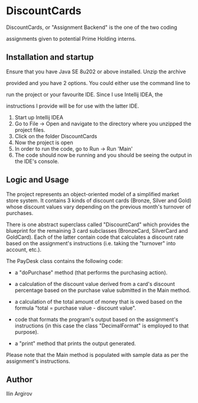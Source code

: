 # DiscountCards

DiscountCards, or "Assignment Backend" is the one of the two coding 

assignments given to potential Prime Holding interns.

## Installation and startup

Ensure that you have Java SE 8u202 or above installed. Unzip the archive 

provided and you have 2 options. You could either use the command line to 

run the project or your favourite IDE. Since I use Intellij IDEA, the 

instructions I provide will be for use with the latter IDE.

1. Start up Intellij IDEA
2. Go to File -> Open and navigate to the directory where you unzipped the project files.
3. Click on the folder DiscountCards
4. Now the project is open
5. In order to run the code, go to Run -> Run 'Main'
6. The code should now be running and you should be seeing the output in the IDE's console.


## Logic and Usage

The project represents an object-oriented model of a simplified market store system. It contains 3 kinds of discount cards (Bronze, Silver and Gold)
 whose discount values vary depending on the previous month's turnover of purchases.

There is one abstract superclass called "DiscountCard" which provides the blueprint for the remaining 3 card
 subclasses (BronzeCard, SilverCard and GoldCard). Each of the latter contain code that calculates a discount
 rate based on the assignment's instructions (i.e. taking the "turnover" into account, etc.).

The PayDesk class contains the following code:

- a "doPurchase" method (that performs the purchasing action).

- a calculation of the discount value derived from a card's discount percentage based on the purchase value
 submitted in the Main method.
 
- a calculation of the total amount of money that is owed based on the formula
 "total = purchase value - discount value".
 
- code that formats the program's output based on the assignment's instructions
 (in this case the class "DecimalFormat" is employed to that purpose).
 
- a "print" method that prints the output generated.

Please note that the Main method is populated with sample data as per the assignment's instructions.


## Author
Ilin Argirov